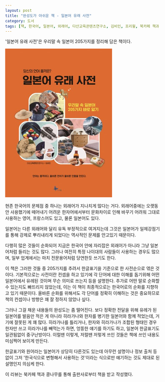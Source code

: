 ```yaml
---
layout: post
title: "완성도가 아쉬운 책 - 일본어 유래 사전"
category: 도서
tags: [책, 한국어, 일본어, 외래어, 다산교육콘텐츠연구소, 김비인, 프리윌, 북카페 책과 콩나무, 서평]
---
```


'일본어 유래 사전'은
우리말 속 일본어 205가지를 정리해 담은 책이다.

![표지](/images/book/japanese-derived-loanword-dictionary-book-h480.jpg)

현존 한국어의 문제점 중 하나는 외래어가 지나치게 많다는 거다.
외래어중에는 오랫동안 사용했기에 떼어내기 어려운 한자어에서부터
문화차이로 인해 바꾸기 어려워 그대로 사용하는 영어, 프랑스어도 있고,
물론 일본어도 있다.

일본어는 다른 외래어와 달리 유독 부정적으로 여겨지는데
그것은 일본어가 일제강점기를 통해 강제로 뿌리내리게 되었다는 역사적인 문제를 안고있기 때문이다.

다행히 많은 것들이 순화되어 지금은 한국어 안에 자리잡은 외래어가 아니라 그냥 일본어처럼 들리는 것도 많다.
그러나 여전히 특정 나이대의 사람들이 사용하는 경우도 많으며,
일부 업계에서는 마치 전문용어처럼 당연한듯 쓰기도 한다.

이 책은 그러한 것들 중 205가지를 추려서 한글표기을 기준으로 한 사전순으로 엮은 것이다.
기본적으로는 사전이란 컨셉을 하고 있기에 각 단어에 대한 이해를 돕기위해
어떤 일본어에서 유례된 것이며 무슨 의미로 쓰는지 등을 설명한다.
추가로 어떤 말로 순화할 수 있는지도 빠뜨리지 않았는데,
이는 이 책이 최종적으로는 한국어로의 순화를 지향하고 있기 때문이다.
올바른 순화를 위해서도 각 단어를 정확히 이해하는 것은 중요하므로 책의 컨셉이나 방향은 꽤 잘 정하지 않았나 싶다.

그러나 그걸 채운 내용들의 완성도는 좀 떨어진다.
보다 정확한 전달을 위해 유례가 된 일본어를 발음만 적은 게 아니라 히라가나와 한자를 병기한 일본어와 함께 적었는데,
거기에 잘못된 게 꽤 많다.
히라가나를 틀리거나,
한자와 히라가나가 조합된 형태인 경우 한자만 쓰고 히라가나를 빼먹는가 하면,
엉뚱한 얘기를 하기도 하고,
일본어 한글표기도 일관됨없이 중구난방이다.
이럴땐 이렇게, 저럴땐 저렇게 쓰인 것들은 책에 쓰인 내용도 미심쩍어 보이게 만든다.

한글표기와 원어라는 일본어가 상당히 다른것도 있는데
아무런 설명이나 정보 출처 등 없이 그저 '한국식으로 변형해서 사용하는 것'이라는 식으로만 얘기하는 것도
제대로 된 설명인지 의심케 한다.



<div class="im im-info">
이 리뷰는 북카페 책과 콩나무를 통해 출판사로부터 책을 받고 작성했다.
</div>
